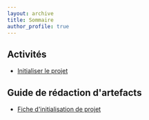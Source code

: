 ```yaml
---
layout: archive
title: Sommaire
author_profile: true
---
```



## Activités
 - [Initialiser le projet](activites/initialiser_projet)
 
## Guide de rédaction d'artefacts
 - [Fiche d'initialisation de projet](guide_artefact/fiche_initialisation_projet)
